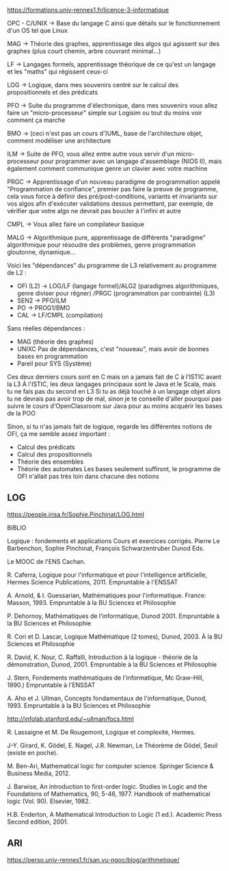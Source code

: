 https://formations.univ-rennes1.fr/licence-3-informatique

OPC - C/UNIX -> Base du langage C ainsi que détails sur le fonctionnement d'un OS tel que Linux

MAG -> Théorie des graphes, apprentissage des algos qui agissent sur des graphes (plus court chemin, arbre couvrant minimal...)

LF -> Langages formels, apprentissage théorique de ce qu'est un langage et les "maths" qui régissent ceux-ci

LOG -> Logique, dans mes souvenirs centré sur le calcul des propositionnels et des prédicats

PFO -> Suite du programme d'électronique, dans mes souvenirs vous allez faire un "micro-processeur" simple sur Logisim ou tout du moins voir comment ça marche

BMO -> (ceci n'est pas un cours d')UML, base de l'architecture objet, comment modéliser une architecture

ILM -> Suite de PFO, vous allez entre autre vous servir d'un micro-processeur pour programmer avec un langage d'assemblage (NIOS II), mais également comment communique genre un clavier avec votre machine

PRGC -> Apprentissage d'un nouveau paradigme de programmation appelé "Programmation de confiance", premier pas faire la preuve de programme, cela vous force à définir des pré/post-conditions, variants et invariants sur vos algos afin d'exécuter validations dessus permettant, par exemple, de vérifier que votre algo ne devrait pas boucler à l'infini et autre

CMPL -> Vous allez faire un compilateur basique

MALG -> Algorithmique pure, apprentissage de différents "paradigme" algorithmique pour résoudre des problèmes, genre programmation gloutonne, dynamique...

Voici les "dépendances" du programme de L3 relativement au programme de L2 :
- OFI (L2) -> LOG/LF (langage formel)/ALG2 (paradigmes algorithmiques, genre diviser pour régner) /PRGC (programmation par contrainte) (L3)
- SEN2 -> PFO/ILM
- PO -> PROG1/BMO
- CAL -> LF/CMPL (compilation)

Sans réelles dépendances :
- MAG (théorie des graphes)
- UNIXC Pas de dépendances, c'est "nouveau", mais avoir de bonnes bases en programmation
- Pareil pour SYS (Système)

Ces deux derniers cours sont en C mais on a jamais fait de C à l'ISTIC avant la L3
À l'ISTIC, les deux langages principaux sont le Java et le Scala, mais tu ne fais pas du second en L3
Si tu as déjà touché à un langage objet alors tu ne devrais pas avoir trop de mal, sinon je te conseille d'aller pourquoi pas suivre le cours d'OpenClassroom sur Java pour au moins acquérir les bases de la POO

Sinon, si tu n'as jamais fait de logique, regarde les différentes notions de OFI, ça me semble assez important :
- Calcul des prédicats
- Calcul des propositionnels
- Théorie des ensembles
- Théorie des automates
Les bases seulement suffiront, le programme de OFI n'allait pas très loin dans chacune des notions

## LOG

https://people.irisa.fr/Sophie.Pinchinat/LOG.html

BIBLIO

Logique : fondements et applications Cours et exercices corrigés. Pierre Le Barbenchon, Sophie Pinchinat, François Schwarzentruber Dunod Eds.

Le MOOC de l'ENS Cachan.

R. Caferra, Logique pour l'informatique et pour l'intelligence artificielle, Hermes Science Publications, 2011. Empruntable à l'ENSSAT

A. Arnold, & I. Guessarian, Mathématiques pour l'informatique. France: Masson, 1993. Empruntable à la BU Sciences et Philosophie

P. Dehornoy, Mathématiques de l'informatique, Dunod 2001. Empruntable à la BU Sciences et Philosophie

R. Cori et D. Lascar, Logique Mathématique (2 tomes), Dunod, 2003. À la BU Sciences et Philosophie

R. David, K. Nour, C. Raffalli, Introduction à la logique - théorie de la démonstration, Dunod, 2001. Empruntable à la BU Sciences et Philosophie

J. Stern, Fondements mathématiques de l'informatique, Mc Graw-Hill, 1990.)  Empruntable à l'ENSSAT

A. Aho et J. Ullman, Concepts fondamentaux de l'informatique, Dunod, 1993. Empruntable à la BU Sciences et Philosophie

http://infolab.stanford.edu/~ullman/focs.html

R. Lassaigne et M. De Rougemont, Logique et complexité, Hermes.

J-Y. Girard, K. Gödel, E. Nagel, J.R. Newman, Le Théorème de Gödel, Seuil (existe en poche).

M. Ben-Ari, Mathematical logic for computer science. Springer Science & Business Media, 2012.

J. Barwise, An introduction to first-order logic. Studies in Logic and the Foundations of Mathematics, 90, 5-46, 1977.
Handbook of mathematical logic (Vol. 90). Elsevier, 1982.

H.B. Enderton, A Mathematical Introduction to Logic (1 ed.). Academic Press Second edition, 2001.

## ARI

https://perso.univ-rennes1.fr/san.vu-ngoc/blog/arithmetique/
